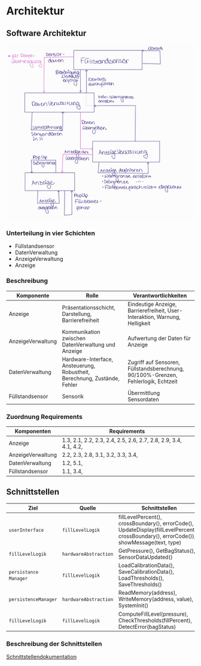 # Architektur

## Software Architektur

![SoftwareKomponenten](/docs/Graphiken/Komponenten.jpg)

### Unterteilung in vier Schichten

- Füllstandsensor
- DatenVerwaltung
- AnzeigeVerwaltung
- Anzeige

### Beschreibung

| **Komponente**       | **Rolle**                                             | **Verantwortlichkeiten**
|----------------------|-------------------------------------------------------|---------------------------------------------------------------------------------
| Anzeige              | Präsentationsschicht, Darstellung, Barrierefreiheit   | Eindeutige Anzeige, Barrierefreiheit, User-Interaktion, Warnung, Helligkeit
| AnzeigeVerwaltung    | Kommunikation zwischen DatenVerwaltung und Anzeige    | Aufwertung der Daten für Anzeige
| DatenVerwaltung      | Hardware-Interface, Ansteuerung, Robustheit, Berechnung, Zustände, Fehler  | Zugriff auf Sensoren, Füllstandsberechnung, 90/100%-Grenzen, Fehlerlogik, Echtzeit
| Füllstandsensor      | Sensorik                                              | Übermittlung Sensordaten

### Zuordnung Requirements

| **Komponenten**     | **Requirements**
|---------------------|-----------------------------------------
| Anzeige             | 1.3, 2.1, 2.2, 2.3, 2.4, 2.5, 2.6, 2.7, 2.8, 2.9, 3.4, 4.1, 4.2, 
| AnzeigeVerwaltung   | 2.2, 2.3, 2.8, 3.1, 3.2, 3.3, 3.4, 
| DatenVerwaltung     | 1.2, 5.1, 
| Füllstandsensor     | 1.1, 3.4, 

## Schnittstellen

| **Ziel**              | **Quelle**             | **Schnittstellen**
|-----------------------|------------------------|---------------------------
| `userInterface`       | `fillLevelLogik`       | fillLevelPercent(), crossBoundary(), errorCode(), UpdateDisplay(fillLevelPercent(), crossBoundary(), errorCode()), showMessage(text, type)
| `fillLevelLogik`      | `hardwareAbstraction`  | GetPressure(), GetBagStatus(), SensorDataUpdated()
| `persistance Manager` | `fillLevelLogik`       | LoadCalibrationData(), SaveCalibrationData(), LoadThresholds(), SaveThresholds()
| `persistenceManager`  | `hardwareAbstraction`  | ReadMemory(address), WriteMemory(address, value), SystemInit()
| `fillLevelLogik`      | `fillLevelLogik`       | ComputeFillLevel(pressure), CheckThresholds(fillPercent), DetectError(bagStatus)

### Beschreibung der Schnittstellen

[Schnittstellendokumentation](/docs/SchnittstellenDoc.md)
